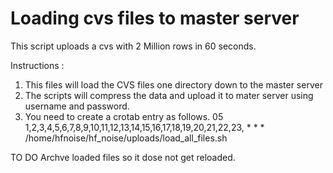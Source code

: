 Loading cvs files to master server
==================================


This script uploads a cvs with 2 Million rows in 60 seconds.


Instructions :

1. This files will load the CVS files one directory down to the master server 
2. The scripts will compress the data and upload it to mater server using username and password.
3. You need to create a crotab entry as follows.
05 1,2,3,4,5,6,7,8,9,10,11,12,13,14,15,16,17,18,19,20,21,22,23, * * * /home/hfnoise/hf_noise/uploads/load_all_files.sh

TO DO
Archve loaded files so it dose not get reloaded.




